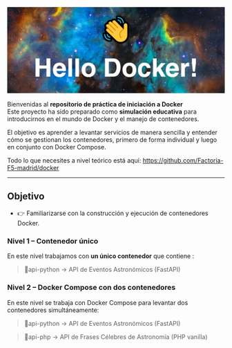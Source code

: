 
<img src="./nivel-1-contenedor/assests/hello-docker.png">

Bienvenidas al **repositorio de práctica de iniciación a Docker**   
Este proyecto ha sido preparado como **simulación educativa** para introducirnos en el mundo de Docker y el manejo de contenedores.  

El objetivo es aprender a levantar servicios de manera sencilla y entender cómo se gestionan los contenedores, primero de forma individual y luego en conjunto con Docker Compose.

Todo lo que necesites a nivel teórico está aquí: https://github.com/Factoria-F5-madrid/docker

---

##  Objetivo 

- 👉 Familiarizarse con la construcción y ejecución de contenedores Docker.  


###  Nivel 1 – Contenedor único

En este nivel trabajamos con **un único contenedor** que contiene :

> 📁api-python → API de Eventos Astronómicos (FastAPI)

### Nivel 2 – Docker Compose con dos contenedores

En este nivel se trabaja con Docker Compose para levantar dos contenedores simultáneamente:

> 📁api-python → API de Eventos Astronómicos (FastAPI)

> 📁api-php → API de Frases Célebres de Astronomía (PHP vanilla)
